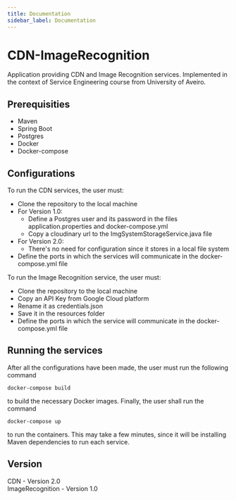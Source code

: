 ```yaml
---
title: Documentation
sidebar_label: Documentation
---
```


# CDN-ImageRecognition
Application providing CDN and Image Recognition services. Implemented in the context of Service Engineering course from University of Aveiro.

## Prerequisities

* Maven
* Spring Boot
* Postgres
* Docker
* Docker-compose

## Configurations

To run the CDN services, the user must:
* Clone the repository to the local machine
* For Version 1.0:
	* Define a Postgres user and its password in the files application.properties and docker-compose.yml
	* Copy a cloudinary url to the ImgSystemStorageService.java file
* For Version 2.0:
	* There's no need for configuration since it stores in a local file system
* Define the ports in which the services will communicate in the docker-compose.yml file

To run the Image Recognition service, the user must:
* Clone the repository to the local machine
* Copy an API Key from Google Cloud platform
* Rename it as credentials.json
* Save it in the resources folder
* Define the ports in which the service will communicate in the docker-compose.yml file

## Running the services
After all the configurations have been made, the user must run the following command
```
docker-compose build
```
to build the necessary Docker images. Finally, the user shall run the command
```
docker-compose up
```
to run the containers. This may take a few minutes, since it will be installing Maven dependencies to run each service.

## Version
CDN - Version 2.0 <br />
ImageRecognition - Version 1.0
